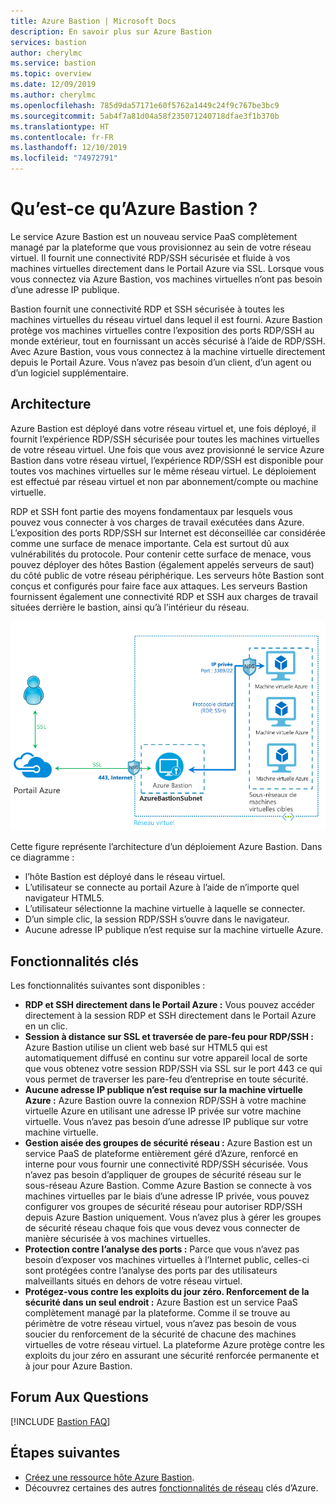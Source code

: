 ```yaml
---
title: Azure Bastion | Microsoft Docs
description: En savoir plus sur Azure Bastion
services: bastion
author: cherylmc
ms.service: bastion
ms.topic: overview
ms.date: 12/09/2019
ms.author: cherylmc
ms.openlocfilehash: 785d9da57171e60f5762a1449c24f9c767be3bc9
ms.sourcegitcommit: 5ab4f7a81d04a58f235071240718dfae3f1b370b
ms.translationtype: HT
ms.contentlocale: fr-FR
ms.lasthandoff: 12/10/2019
ms.locfileid: "74972791"
---
```

# <a name="what-is-azure-bastion"></a>Qu’est-ce qu’Azure Bastion ?

Le service Azure Bastion est un nouveau service PaaS complètement managé par la plateforme que vous provisionnez au sein de votre réseau virtuel. Il fournit une connectivité RDP/SSH sécurisée et fluide à vos machines virtuelles directement dans le Portail Azure via SSL. Lorsque vous vous connectez via Azure Bastion, vos machines virtuelles n’ont pas besoin d’une adresse IP publique.

 Bastion fournit une connectivité RDP et SSH sécurisée à toutes les machines virtuelles du réseau virtuel dans lequel il est fourni. Azure Bastion protège vos machines virtuelles contre l’exposition des ports RDP/SSH au monde extérieur, tout en fournissant un accès sécurisé à l’aide de RDP/SSH. Avec Azure Bastion, vous vous connectez à la machine virtuelle directement depuis le Portail Azure. Vous n’avez pas besoin d’un client, d’un agent ou d’un logiciel supplémentaire.

## <a name="architecture"></a>Architecture

Azure Bastion est déployé dans votre réseau virtuel et, une fois déployé, il fournit l’expérience RDP/SSH sécurisée pour toutes les machines virtuelles de votre réseau virtuel. Une fois que vous avez provisionné le service Azure Bastion dans votre réseau virtuel, l’expérience RDP/SSH est disponible pour toutes vos machines virtuelles sur le même réseau virtuel. Le déploiement est effectué par réseau virtuel et non par abonnement/compte ou machine virtuelle.

RDP et SSH font partie des moyens fondamentaux par lesquels vous pouvez vous connecter à vos charges de travail exécutées dans Azure. L’exposition des ports RDP/SSH sur Internet est déconseillée car considérée comme une surface de menace importante. Cela est surtout dû aux vulnérabilités du protocole. Pour contenir cette surface de menace, vous pouvez déployer des hôtes Bastion (également appelés serveurs de saut) du côté public de votre réseau périphérique. Les serveurs hôte Bastion sont conçus et configurés pour faire face aux attaques. Les serveurs Bastion fournissent également une connectivité RDP et SSH aux charges de travail situées derrière le bastion, ainsi qu’à l’intérieur du réseau.

![architecture](./media/bastion-overview/architecture.png)

Cette figure représente l’architecture d’un déploiement Azure Bastion. Dans ce diagramme :

* l’hôte Bastion est déployé dans le réseau virtuel.
* L’utilisateur se connecte au portail Azure à l’aide de n’importe quel navigateur HTML5.
* L’utilisateur sélectionne la machine virtuelle à laquelle se connecter.
* D’un simple clic, la session RDP/SSH s’ouvre dans le navigateur.
* Aucune adresse IP publique n’est requise sur la machine virtuelle Azure.

## <a name="key-features"></a>Fonctionnalités clés

Les fonctionnalités suivantes sont disponibles :

* **RDP et SSH directement dans le Portail Azure :** Vous pouvez accéder directement à la session RDP et SSH directement dans le Portail Azure en un clic.
* **Session à distance sur SSL et traversée de pare-feu pour RDP/SSH :** Azure Bastion utilise un client web basé sur HTML5 qui est automatiquement diffusé en continu sur votre appareil local de sorte que vous obtenez votre session RDP/SSH via SSL sur le port 443 ce qui vous permet de traverser les pare-feu d’entreprise en toute sécurité.
* **Aucune adresse IP publique n’est requise sur la machine virtuelle Azure :** Azure Bastion ouvre la connexion RDP/SSH à votre machine virtuelle Azure en utilisant une adresse IP privée sur votre machine virtuelle. Vous n’avez pas besoin d’une adresse IP publique sur votre machine virtuelle.
* **Gestion aisée des groupes de sécurité réseau :** Azure Bastion est un service PaaS de plateforme entièrement géré d’Azure, renforcé en interne pour vous fournir une connectivité RDP/SSH sécurisée. Vous n’avez pas besoin d’appliquer de groupes de sécurité réseau sur le sous-réseau Azure Bastion. Comme Azure Bastion se connecte à vos machines virtuelles par le biais d’une adresse IP privée, vous pouvez configurer vos groupes de sécurité réseau pour autoriser RDP/SSH depuis Azure Bastion uniquement. Vous n’avez plus à gérer les groupes de sécurité réseau chaque fois que vous devez vous connecter de manière sécurisée à vos machines virtuelles.
* **Protection contre l’analyse des ports :** Parce que vous n’avez pas besoin d’exposer vos machines virtuelles à l’Internet public, celles-ci sont protégées contre l’analyse des ports par des utilisateurs malveillants situés en dehors de votre réseau virtuel.
* **Protégez-vous contre les exploits du jour zéro. Renforcement de la sécurité dans un seul endroit :** Azure Bastion est un service PaaS complètement managé par la plateforme. Comme il se trouve au périmètre de votre réseau virtuel, vous n’avez pas besoin de vous soucier du renforcement de la sécurité de chacune des machines virtuelles de votre réseau virtuel. La plateforme Azure protège contre les exploits du jour zéro en assurant une sécurité renforcée permanente et à jour pour Azure Bastion.

## <a name="faq"></a>Forum Aux Questions

[!INCLUDE [Bastion FAQ](../../includes/bastion-faq-include.md)]

## <a name="next-steps"></a>Étapes suivantes

* [Créez une ressource hôte Azure Bastion](bastion-create-host-portal.md).
* Découvrez certaines des autres [fonctionnalités de réseau](../networking/networking-overview.md) clés d’Azure.
